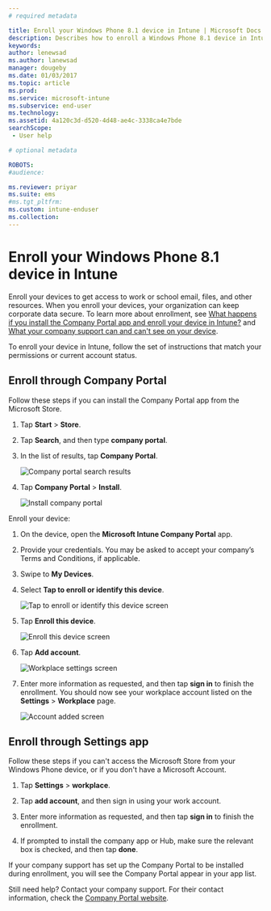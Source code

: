 ```yaml
---
# required metadata

title: Enroll your Windows Phone 8.1 device in Intune | Microsoft Docs  
description: Describes how to enroll a Windows Phone 8.1 device in Intune
keywords:
author: lenewsad
ms.author: lanewsad
manager: dougeby
ms.date: 01/03/2017
ms.topic: article
ms.prod:
ms.service: microsoft-intune
ms.subservice: end-user
ms.technology:
ms.assetid: 4a120c3d-d520-4d48-ae4c-3338ca4e7bde
searchScope:
 - User help

# optional metadata

ROBOTS:  
#audience:

ms.reviewer: priyar
ms.suite: ems
#ms.tgt_pltfrm:
ms.custom: intune-enduser
ms.collection: 
---
```



# Enroll your Windows Phone 8.1 device in Intune  

Enroll your devices to get access to work or school email, files, and other resources. When you enroll your devices, your organization can keep corporate data secure. To learn more about enrollment, see [What happens if you install the Company Portal app and enroll your device in Intune?](what-happens-if-you-install-the-company-portal-app-and-enroll-your-device-in-intune-windows.md) and [What your company support can and can't see on your device](what-info-can-your-company-see-when-you-enroll-your-device-in-intune.md).  

To enroll your device in Intune, follow the set of instructions that match your permissions or current account status.

## Enroll through Company Portal  
Follow these steps if you can install the Company Portal app from the Microsoft Store. 

1. Tap **Start** > **Store**.  

2. Tap **Search**, and then type **company portal**.  

3. In the list of results, tap **Company Portal**.  


    ![Company portal search results](./media/WP81-1-CP-search-store-v2.png)  

4. Tap **Company Portal**  &gt; **Install**.  


    ![Install company portal](./media/WP81-2-CP-install-v2.png)  

Enroll your device:  

1. On the device, open the **Microsoft Intune Company Portal** app.  


2. Provide your credentials. You may be asked to accept your company’s Terms and Conditions, if applicable.  

3. Swipe to **My Devices**.  

4. Select **Tap to enroll or identify this device**.  


    ![Tap to enroll or identify this device screen](./media/WP81-enroll-1-swipe-my-devices.png)  

5. Tap **Enroll this device**.  


    ![Enroll this device screen](./media/WP81-enroll-2-enroll-this-device.png)  

6. Tap **Add account**.  


    ![Workplace settings screen](./media/WP81-enroll-3-workplace-add-acct.png)  

7. Enter more information as requested, and then tap **sign in** to finish the enrollment. You should now see your workplace account listed on the **Settings** &gt; **Workplace** page.  


    ![Account added screen](./media/WP81-enroll-4-account-added.png)  

## Enroll through Settings app  
Follow these steps if you can't access the Microsoft Store from your Windows Phone device, or if you don't have a Microsoft Account.

1. Tap  **Settings** &gt; **workplace**.  

2. Tap **add account**, and then sign in using your work account.  

3. Enter more information as requested, and then tap **sign in** to finish the enrollment.  

4. If prompted to install the company app or Hub, make sure the relevant box is checked, and then tap **done**.  

If your company support has set up the Company Portal to be installed during enrollment, you will see the Company Portal appear in your app list.  

Still need help? Contact your company support. For their contact information, check the [Company Portal website](https://go.microsoft.com/fwlink/?linkid=2010980).
